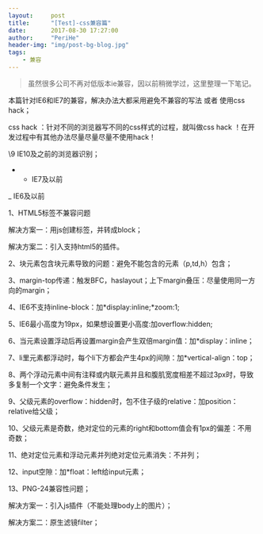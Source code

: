 ```yaml
---
layout:     post
title:      "[Test]-css兼容篇"
date:       2017-08-30 17:27:00
author:     "PeriHe"
header-img: "img/post-bg-blog.jpg"
tags:
    - 兼容
---
```


> 虽然很多公司不再对低版本ie兼容，因以前稍微学过，这里整理一下笔记。

本篇针对IE6和IE7的兼容，解决办法大都采用避免不兼容的写法 或者 使用css hack；

css hack ：针对不同的浏览器写不同的css样式的过程，就叫做css hack ！在开发过程中有其他办法尽量尽量尽量不使用hack！

 \9   IE10及之前的浏览器识别；

+ *  IE7及以前

_    IE6及以前 

1、HTML5标签不兼容问题

解决方案一：用js创建标签，并转成block；

解决方案二：引入支持html5的插件。

2、块元素包含块元素导致的问题：避免不能包含的元素（p,td,h）包含；

3、margin-top传递：触发BFC，haslayout；上下margin叠压：尽量使用同一方向的margin；

4、IE6不支持inline-block：加*display:inline;*zoom:1;

5、IE6最小高度为19px，如果想设置更小高度:加overflow:hidden;

6、当元素设置浮动后再设置margin会产生双倍margin值：加*display：inline；

7、li里元素都浮动时，每个li下方都会产生4px的间隙：加*vertical-align：top；

8、两个浮动元素中间有注释或内联元素并且和腹肌宽度相差不超过3px时，导致多复制一个文字：避免条件发生；

9、父级元素的overflow：hidden时，包不住子级的relative：加position：relative给父级；

10、父级元素是奇数，绝对定位的元素的right和bottom值会有1px的偏差：不用奇数；

11、绝对定位元素和浮动元素并列绝对定位元素消失：不并列；

12、input空隙：加*float：left给input元素；

13、PNG-24兼容性问题；

解决方案一：引入js插件（不能处理body上的图片）；

解决方案二：原生滤镜filter；